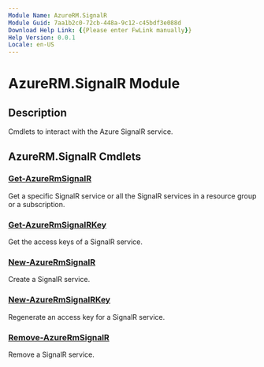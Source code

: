 ```yaml
---
Module Name: AzureRM.SignalR
Module Guid: 7aa1b2c0-72cb-448a-9c12-c45bdf3e088d
Download Help Link: {{Please enter FwLink manually}}
Help Version: 0.0.1
Locale: en-US
---
```


# AzureRM.SignalR Module
## Description
Cmdlets to interact with the Azure SignalR service.

## AzureRM.SignalR Cmdlets
### [Get-AzureRmSignalR](Get-AzureRmSignalR.md)
Get a specific SignalR service or all the SignalR services in a resource group or a subscription.

### [Get-AzureRmSignalRKey](Get-AzureRmSignalRKey.md)
Get the access keys of a SignalR service.

### [New-AzureRmSignalR](New-AzureRmSignalR.md)
Create a SignalR service.

### [New-AzureRmSignalRKey](New-AzureRmSignalRKey.md)
Regenerate an access key for a SignalR service.

### [Remove-AzureRmSignalR](Remove-AzureRmSignalR.md)
Remove a SignalR service.

